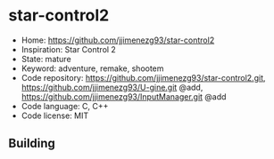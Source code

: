 # star-control2

- Home: https://github.com/jjimenezg93/star-control2
- Inspiration: Star Control 2
- State: mature
- Keyword: adventure, remake, shootem
- Code repository: https://github.com/jjimenezg93/star-control2.git, https://github.com/jjimenezg93/U-gine.git @add, https://github.com/jjimenezg93/InputManager.git @add
- Code language: C, C++
- Code license: MIT

## Building
